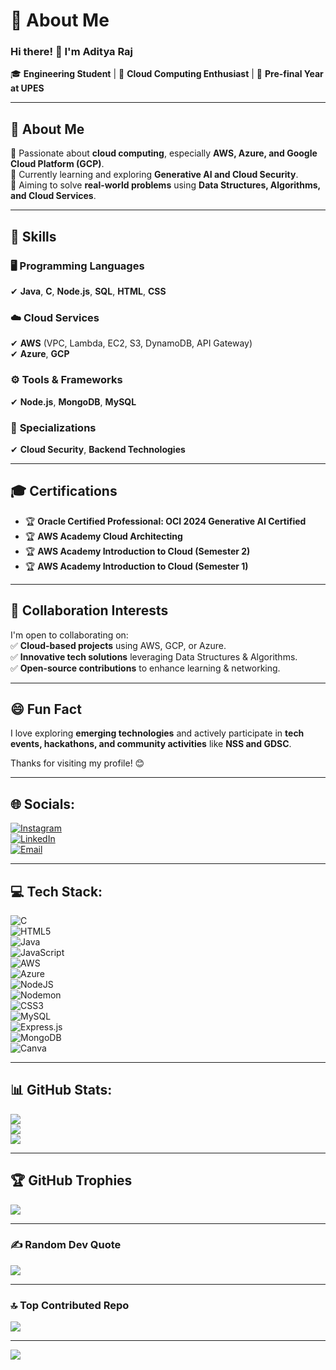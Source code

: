 # 💫 About Me  

### Hi there! 👋 I'm **Aditya Raj**  
🎓 **Engineering Student** | 🚀 **Cloud Computing Enthusiast** | 🌟 **Pre-final Year at UPES**  

---

## 👀 About Me  
🔹 Passionate about **cloud computing**, especially **AWS, Azure, and Google Cloud Platform (GCP)**.  
🔹 Currently learning and exploring **Generative AI and Cloud Security**.  
🔹 Aiming to solve **real-world problems** using **Data Structures, Algorithms, and Cloud Services**.  

---

## 🌱 Skills  
### 🖥️ **Programming Languages**  
✔ **Java**, **C**, **Node.js**, **SQL**, **HTML**, **CSS**  

### ☁️ **Cloud Services**  
✔ **AWS** (VPC, Lambda, EC2, S3, DynamoDB, API Gateway)  
✔ **Azure**, **GCP**  

### ⚙️ **Tools & Frameworks**  
✔ **Node.js**, **MongoDB**, **MySQL**  

### 🔐 **Specializations**  
✔ **Cloud Security**, **Backend Technologies**  

---

## 🎓 Certifications  
- 🏆 **Oracle Certified Professional: OCI 2024 Generative AI Certified**  
- 🏆 **AWS Academy Cloud Architecting**  
- 🏆 **AWS Academy Introduction to Cloud (Semester 2)**  
- 🏆 **AWS Academy Introduction to Cloud (Semester 1)**  

---

## 💞️ Collaboration Interests  
I'm open to collaborating on:  
✅ **Cloud-based projects** using AWS, GCP, or Azure.  
✅ **Innovative tech solutions** leveraging Data Structures & Algorithms.  
✅ **Open-source contributions** to enhance learning & networking.  

---

## 😄 Fun Fact  
I love exploring **emerging technologies** and actively participate in **tech events, hackathons, and community activities** like **NSS and GDSC**.  

Thanks for visiting my profile! 😊  

---

## 🌐 Socials:
[![Instagram](https://img.shields.io/badge/Instagram-%23E4405F.svg?logo=Instagram&logoColor=white)](https://www.instagram.com/me__aditya__/)  
[![LinkedIn](https://img.shields.io/badge/LinkedIn-%230077B5.svg?logo=linkedin&logoColor=white)](https://www.linkedin.com/in/adityaraj57)  
[![Email](https://img.shields.io/badge/Email-D14836?logo=gmail&logoColor=white)](mailto:aditya0038raj@gmail.com)  

---

## 💻 Tech Stack:
![C](https://img.shields.io/badge/c-%2300599C.svg?style=flat-square&logo=c&logoColor=white)  
![HTML5](https://img.shields.io/badge/html5-%23E34F26.svg?style=flat-square&logo=html5&logoColor=white)  
![Java](https://img.shields.io/badge/java-%23ED8B00.svg?style=flat-square&logo=openjdk&logoColor=white)  
![JavaScript](https://img.shields.io/badge/javascript-%23323330.svg?style=flat-square&logo=javascript&logoColor=%23F7DF1E)  
![AWS](https://img.shields.io/badge/AWS-%23FF9900.svg?style=flat-square&logo=amazon-aws&logoColor=white)  
![Azure](https://img.shields.io/badge/azure-%230072C6.svg?style=flat-square&logo=microsoftazure&logoColor=white)  
![NodeJS](https://img.shields.io/badge/node.js-6DA55F?style=flat-square&logo=node.js&logoColor=white)  
![Nodemon](https://img.shields.io/badge/NODEMON-%23323330.svg?style=flat-square&logo=nodemon&logoColor=%BBDEAD)  
![CSS3](https://img.shields.io/badge/css3-%231572B6.svg?style=flat-square&logo=css3&logoColor=white)  
![MySQL](https://img.shields.io/badge/mysql-4479A1.svg?style=flat-square&logo=mysql&logoColor=white)  
![Express.js](https://img.shields.io/badge/express.js-%23404d59.svg?style=flat-square&logo=express&logoColor=%2361DAFB)  
![MongoDB](https://img.shields.io/badge/MongoDB-%234ea94b.svg?style=flat-square&logo=mongodb&logoColor=white)  
![Canva](https://img.shields.io/badge/Canva-%2300C4CC.svg?style=flat-square&logo=Canva&logoColor=white)  

---

## 📊 GitHub Stats:
![](https://github-readme-stats.vercel.app/api?username=Aditya5757raj&theme=dark&hide_border=false&include_all_commits=true&count_private=false)  
![](https://github-readme-streak-stats.herokuapp.com/?user=Aditya5757raj&theme=dark&hide_border=false)  
![](https://github-readme-stats.vercel.app/api/top-langs/?username=Aditya5757raj&theme=dark&hide_border=false&include_all_commits=true&count_private=false&layout=compact)  

---

## 🏆 GitHub Trophies  
![](https://github-profile-trophy.vercel.app/?username=Aditya5757raj&theme=radical&no-frame=false&no-bg=false&margin-w=4)  

---

### ✍️ Random Dev Quote  
![](https://quotes-github-readme.vercel.app/api?type=horizontal&theme=radical)  

---

### 🔝 Top Contributed Repo  
![](https://github-contributor-stats.vercel.app/api?username=Aditya5757raj&limit=5&theme=dark&combine_all_yearly_contributions=true)  

---

[![](https://visitcount.itsvg.in/api?id=Aditya5757raj&icon=0&color=0)](https://visitcount.itsvg.in)  


